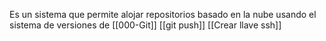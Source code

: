Es un sistema que permite alojar repositorios basado en la nube usando el sistema de versiones de [[000-Git]]
[[git push]]
[[Crear llave ssh]]